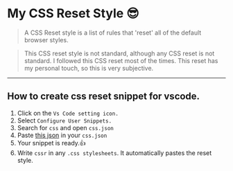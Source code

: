 # My CSS Reset Style 😎

> A CSS Reset style is a list of rules that 'reset' all of the default browser styles.

> This CSS reset style is not standard, although any CSS reset is not standard. I followed this CSS reset most of the times. This reset has my personal touch, so this is very subjective.

---

## How to create css reset snippet for vscode.

1. Click on the `Vs Code setting icon.`
2. Select `Configure User Snippets.`
3. Search for `css` and open `css.json`
4. Paste [this json](./css.json) in your `css.json`
5. Your snippet is ready.👍
6. Write `cssr` in any `.css stylesheets`. It automatically pastes the reset style.
